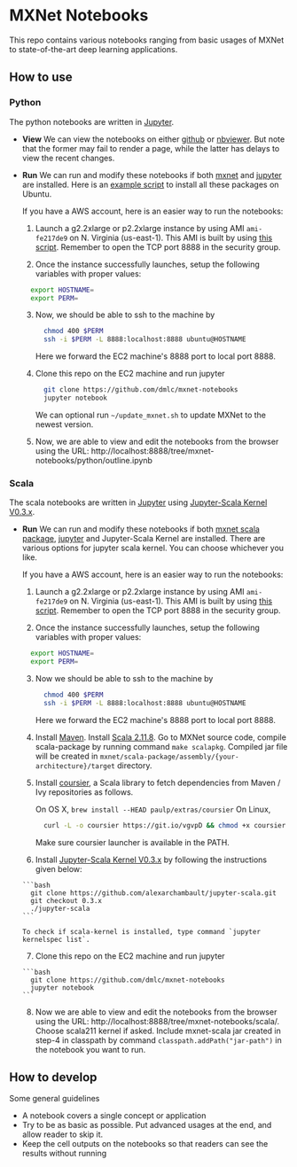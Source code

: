 # MXNet Notebooks

This repo contains various notebooks ranging from basic usages of MXNet to
state-of-the-art deep learning applications.

## How to use

### Python

The python notebooks are written in [Jupyter](http://jupyter.org/).

- **View** We can view the notebooks on either
  [github](https://github.com/dmlc/mxnet-notebooks/blob/master/python/outline.ipynb)
  or
  [nbviewer](http://nbviewer.jupyter.org/github/dmlc/mxnet-notebooks/blob/master/python/outline.ipynb). But
  note that the former may fail to render a page, while the latter has
  delays to view the recent changes.

- **Run** We can run and modify these notebooks if both [mxnet](http://mxnet.io/get_started/index.html#setup-and-installation) and [jupyter](http://jupyter.org/) are
  installed. Here is an [example script](https://gist.github.com/mli/b64322f446b2043e3350ddcbfa5957be) to install all these packages on Ubuntu.

  If you have a AWS account, here is an easier way to run the notebooks:

  1.  Launch a g2.2xlarge or p2.2xlarge instance by using AMI `ami-fe217de9` on N. Virginia (us-east-1). This AMI is built by using  [this script](https://gist.github.com/mli/b64322f446b2043e3350ddcbfa5957be). Remember to open the TCP port 8888 in the security group.

  2.  Once the instance successfully launches, setup the following variables with proper values:

    ```bash
      export HOSTNAME=
      export PERM=
    ```

   3. Now, we should be able to ssh to the machine by

      ```bash
        chmod 400 $PERM
        ssh -i $PERM -L 8888:localhost:8888 ubuntu@HOSTNAME
      ```

      Here we forward the EC2 machine's 8888 port to local port 8888.

   4. Clone this repo on the EC2 machine and run jupyter

      ```bash
        git clone https://github.com/dmlc/mxnet-notebooks
        jupyter notebook
      ```
   	  We can optional run `~/update_mxnet.sh` to update MXNet to the newest version.

   5. Now, we are able to view and edit the notebooks from the browser using the URL: http://localhost:8888/tree/mxnet-notebooks/python/outline.ipynb


### Scala

The scala notebooks are written in [Jupyter](http://jupyter.org/) using [Jupyter-Scala Kernel V0.3.x](https://github.com/alexarchambault/jupyter-scala).

- **Run** We can run and modify these notebooks if both [mxnet scala package](http://mxnet.io/get_started/index.html#setup-and-installation), [jupyter](http://jupyter.org/) and Jupyter-Scala Kernel are installed. There are various options for jupyter scala kernel. You can choose whichever you like.

  If you have a AWS account, here is an easier way to run the notebooks:

  1.  Launch a g2.2xlarge or p2.2xlarge instance by using AMI `ami-fe217de9` on N. Virginia (us-east-1). This AMI is built by using  [this script](https://gist.github.com/mli/b64322f446b2043e3350ddcbfa5957be). Remember to open the TCP port 8888 in the security group.

  2.  Once the instance successfully launches, setup the following variables with proper values:

    ```bash
      export HOSTNAME=
      export PERM=
    ```

   3. Now we should be able to ssh to the machine by

      ```bash
        chmod 400 $PERM
        ssh -i $PERM -L 8888:localhost:8888 ubuntu@HOSTNAME
      ```

      Here we forward the EC2 machine's 8888 port to local port 8888.

    4. Install [Maven](https://gist.github.com/sebsto/19b99f1fa1f32cae5d00). Install [Scala 2.11.8](https://www.scala-lang.org/files/archive/scala-2.11.8.rpm). Go to MXNet source code, compile scala-package by running command `make scalapkg`. Compiled jar file will be created in `mxnet/scala-package/assembly/{your-architecture}/target` directory. 

    5. Install [coursier](https://github.com/coursier/coursier), a Scala library to fetch dependencies from Maven / Ivy repositories as follows.  

	    On OS X, `brew install --HEAD paulp/extras/coursier`
	    On Linux, 

	    ```bash
	      curl -L -o coursier https://git.io/vgvpD && chmod +x coursier && ./coursier --help
	    ```

	    Make sure coursier launcher is available in the PATH.

    6. Install [Jupyter-Scala Kernel V0.3.x](https://github.com/alexarchambault/jupyter-scala) by following the instructions given below: 

      ```bash
      	git clone https://github.com/alexarchambault/jupyter-scala.git
      	git checkout 0.3.x
      	./jupyter-scala
      ```

      To check if scala-kernel is installed, type command `jupyter kernelspec list`.

    7. Clone this repo on the EC2 machine and run jupyter

      ```bash
        git clone https://github.com/dmlc/mxnet-notebooks
        jupyter notebook
      ```

    8. Now we are able to view and edit the notebooks from the browser using the URL: http://localhost:8888/tree/mxnet-notebooks/scala/. Choose scala211 kernel if asked. Include mxnet-scala jar created in step-4 in classpath by command `classpath.addPath("jar-path")` in the notebook you want to run.


## How to develop

Some general guidelines

- A notebook covers a single concept or application
- Try to be as basic as possible. Put advanced usages at the end, and allow reader to skip it.
- Keep the cell outputs on the notebooks so that readers can see the results without running
